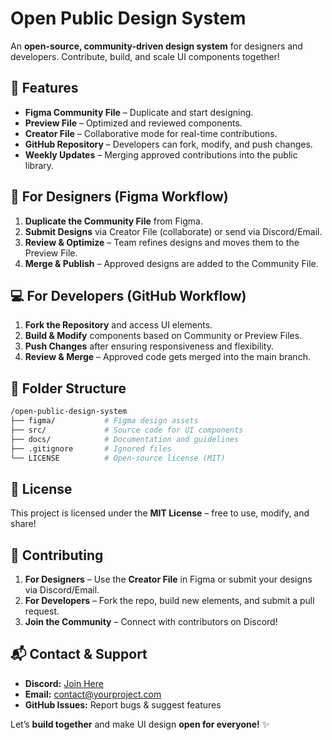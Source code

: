 # Open Public Design System

An **open-source, community-driven design system** for designers and developers. Contribute, build, and scale UI components together!

## 🚀 Features
- **Figma Community File** – Duplicate and start designing.
- **Preview File** – Optimized and reviewed components.
- **Creator File** – Collaborative mode for real-time contributions.
- **GitHub Repository** – Developers can fork, modify, and push changes.
- **Weekly Updates** – Merging approved contributions into the public library.

## 🎨 For Designers (Figma Workflow)
1. **Duplicate the Community File** from Figma.
2. **Submit Designs** via Creator File (collaborate) or send via Discord/Email.
3. **Review & Optimize** – Team refines designs and moves them to the Preview File.
4. **Merge & Publish** – Approved designs are added to the Community File.

## 💻 For Developers (GitHub Workflow)
1. **Fork the Repository** and access UI elements.
2. **Build & Modify** components based on Community or Preview Files.
3. **Push Changes** after ensuring responsiveness and flexibility.
4. **Review & Merge** – Approved code gets merged into the main branch.

## 📂 Folder Structure
```bash
/open-public-design-system
├── figma/           # Figma design assets
├── src/             # Source code for UI components
├── docs/            # Documentation and guidelines
├── .gitignore       # Ignored files
└── LICENSE          # Open-source license (MIT)
```

## 📜 License
This project is licensed under the **MIT License** – free to use, modify, and share!

## 🤝 Contributing
1. **For Designers** – Use the **Creator File** in Figma or submit your designs via Discord/Email.
2. **For Developers** – Fork the repo, build new elements, and submit a pull request.
3. **Join the Community** – Connect with contributors on Discord!

## 📬 Contact & Support
- **Discord:** [Join Here](#)
- **Email:** contact@yourproject.com
- **GitHub Issues:** Report bugs & suggest features

Let’s **build together** and make UI design **open for everyone!** ✨
